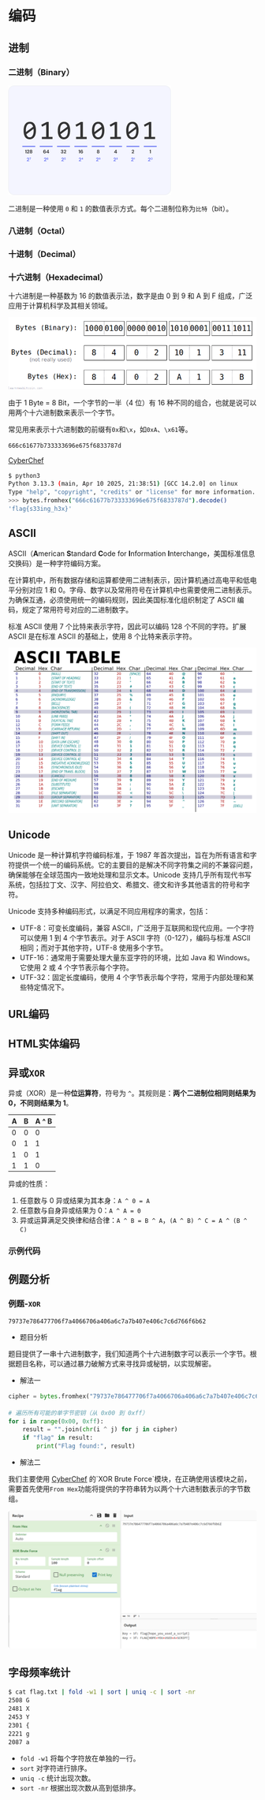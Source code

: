 # 编码

## 进制

### 二进制（Binary）

![Binary](../images/Binary.png)

二进制是一种使用 `0` 和 `1` 的数值表示方式。每个二进制位称为`比特`（bit）。

### 八进制（Octal）

### 十进制（Decimal）

### 十六进制（Hexadecimal）

十六进制是一种基数为 16 的数值表示法，数字是由 0 到 9 和 A 到 F 组成，广泛应用于计算机科学及其相关领域。

![bytes-hexadecimal](../images/bytes-hexadecimal.png)

由于 1 Byte = 8 Bit，一个字节的一半（4 位）有 16 种不同的组合，也就是说可以用两个十六进制数来表示一个字节。

常见用来表示十六进制数的前缀有`0x`和`\x`，如`0xA`、`\x61`等。

`666c61677b733333696e675f6833787d`

[CyberChef](https://gchq.github.io/CyberChef/#recipe=From_Hex('None')&input=NjY2YzYxNjc3YjczMzMzMzY5NmU2NzVmNjgzMzc4N2Q&ieol=CRLF&oeol=CRLF)

```bash
$ python3
Python 3.13.3 (main, Apr 10 2025, 21:38:51) [GCC 14.2.0] on linux
Type "help", "copyright", "credits" or "license" for more information.
>>> bytes.fromhex("666c61677b733333696e675f6833787d").decode()
'flag{s33ing_h3x}'
```

## ASCII

ASCII（**A**merican **S**tandard **C**ode for **I**nformation **I**nterchange，美国标准信息交换码）是一种字符编码方案。

在计算机中，所有数据存储和运算都使用二进制表示，因计算机通过高电平和低电平分别对应 1 和 0。字母、数字以及常用符号在计算机中也需要使用二进制表示。为确保互通，必须使用统一的编码规则，因此美国标准化组织制定了 ASCII 编码，规定了常用符号对应的二进制数字。

标准 ASCII 使用 7 个比特来表示字符，因此可以编码 128 个不同的字符。扩展 ASCII 是在标准 ASCII 的基础上，使用 8 个比特来表示字符。

![ASCII-Table](../images/ASCII-Table-wide.svg)

## Unicode

Unicode 是一种计算机字符编码标准，于 1987 年首次提出，旨在为所有语言和字符提供一个统一的编码系统。它的主要目的是解决不同字符集之间的不兼容问题，确保能够在全球范围内一致地处理和显示文本。Unicode 支持几乎所有现代书写系统，包括拉丁文、汉字、阿拉伯文、希腊文、德文和许多其他语言的符号和字符。

Unicode 支持多种编码形式，以满足不同应用程序的需求，包括：

- UTF-8：可变长度编码，兼容 ASCII，广泛用于互联网和现代应用。一个字符可以使用 1 到 4 个字节表示。对于 ASCII 字符（0-127），编码与标准 ASCII 相同；而对于其他字符，UTF-8 使用多个字节。
- UTF-16：通常用于需要处理大量东亚字符的环境，比如 Java 和 Windows。它使用 2 或 4 个字节表示每个字符。
- UTF-32：固定长度编码，使用 4 个字节表示每个字符，常用于内部处理和某些特定情况下。

## URL编码

## HTML实体编码

## 异或`XOR`

异或（XOR）是一种**位运算符**，符号为 `^`。其规则是：**两个二进制位相同则结果为 0，不同则结果为 1**。

| A | B | A ^ B |
|---|---|-------|
| 0 | 0 |   0   |
| 0 | 1 |   1   |
| 1 | 0 |   1   |
| 1 | 1 |   0   |

异或的性质：

1. 任意数与 0 异或结果为其本身：`A ^ 0 = A`
2. 任意数与自身异或结果为 0：`A ^ A = 0`
3. 异或运算满足交换律和结合律：`A ^ B = B ^ A`，`(A ^ B) ^ C = A ^ (B ^ C)`

### 示例代码

## 例题分析

### 例题-`XOR`

```
79737e786477706f7a4066706a406a6c7a7b407e406c7c6d766f6b62
```

- 题目分析

题目提供了一串十六进制数字，我们知道两个十六进制数字可以表示一个字节。根据题目名称，可以通过暴力破解方式来寻找异或秘钥，以实现解密。

- 解法一

```python
cipher = bytes.fromhex("79737e786477706f7a4066706a406a6c7a7b407e406c7c6d766f6b62")

# 遍历所有可能的单字节密钥（从 0x00 到 0xff）
for i in range(0x00, 0xff):
    result = "".join(chr(i ^ j) for j in cipher)
    if "flag" in result:
        print("Flag found:", result)
```

- 解法二

我们主要使用 [CyberChef](https://gchq.github.io/CyberChef/#recipe=From_Hex('None')XOR_Brute_Force(1,100,0,'Standard',false,true,false,'flag')&input=Nzk3MzdlNzg2NDc3NzA2ZjdhNDA2NjcwNmE0MDZhNmM3YTdiNDA3ZTQwNmM3YzZkNzY2ZjZiNjI) 的`XOR Brute Force`模块，在正确使用该模块之前，需要首先使用`From Hex`功能将提供的字符串转为以两个十六进制数表示的字节数组。

![CyberChef XOR Brute Force](../images/cyberchef-xor-brute-force.png)

## 字母频率统计

```bash
$ cat flag.txt | fold -w1 | sort | uniq -c | sort -nr
2508 G
2481 X
2453 Y
2301 {
2221 g
2087 a
```

- `fold -w1` 将每个字符放在单独的一行。
- `sort` 对字符进行排序。
- `uniq -c` 统计出现次数。
- `sort -nr` 根据出现次数从高到低排序。
